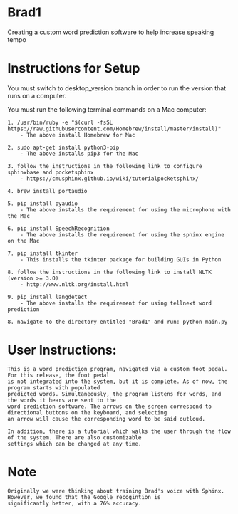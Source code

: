 # Brad1
Creating a custom word prediction software to help increase speaking tempo

# Instructions for Setup

You must switch to desktop_version branch in order to run the version that runs on a computer.

You must run the following terminal commands on a Mac computer:

	1. /usr/bin/ruby -e "$(curl -fsSL https://raw.githubusercontent.com/Homebrew/install/master/install)"
		- The above install Homebrew for Mac

	2. sudo apt-get install python3-pip
		- The above installs pip3 for the Mac

	3. follow the instructions in the following link to configure sphinxbase and pocketsphinx
		- https://cmusphinx.github.io/wiki/tutorialpocketsphinx/

	4. brew install portaudio

	5. pip install pyaudio
		- The above installs the requirement for using the microphone with the Mac

	6. pip install SpeechRecognition
		- The above installs the requirement for using the sphinx engine on the Mac

	7. pip install tkinter
		- This installs the tkinter package for building GUIs in Python
		
	8. follow the instructions in the following link to install NLTK (version >= 3.0)
		- http://www.nltk.org/install.html
	
	9. pip install langdetect
		- The above installs the requirement for using tellnext word prediction
			
	8. navigate to the directory entitled "Brad1" and run: python main.py

# User Instructions:

	This is a word prediction program, navigated via a custom foot pedal. For this release, the foot pedal
	is not integrated into the system, but it is complete. As of now, the program starts with populated
	predicted words. Simultaneously, the program listens for words, and the words it hears are sent to the
	word prediction software. The arrows on the screen correspond to directional buttons on the keyboard, and selecting
	an arrow will cause the corresponding word to be said outloud. 
	
	In addition, there is a tutorial which walks the user through the flow of the system. There are also customizable 
	settings which can be changed at any time. 

# Note

	Originally we were thinking about training Brad's voice with Sphinx. However, we found that the Google recogintion is
	significantly better, with a 76% accuracy.


